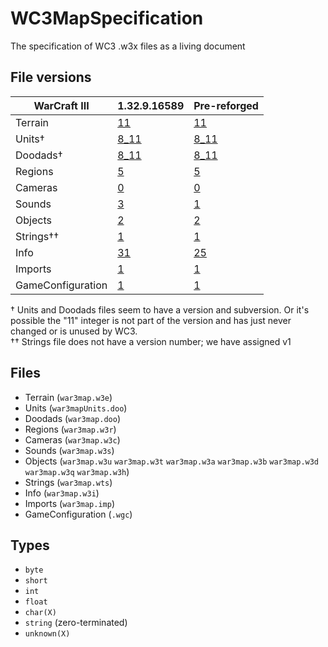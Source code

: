 # WC3MapSpecification
The specification of WC3 .w3x files as a living document

## File versions

| WarCraft III      | 1.32.9.16589                  | Pre-reforged                  |
|-------------------|-------------------------------|-------------------------------|
|      Terrain      |     [11](./Terrain/11.md)     |     [11](./Terrain/11.md)     |
|       Units†      |    [8_11](./Units/8_11.md)    |    [8_11](./Units/8_11.md)    |
|      Doodads†     |   [8_11](./Doodads/8_11.md)   |   [8_11](./Doodads/8_11.md)   |
|      Regions      |      [5](./Regions/5.md)      |      [5](./Regions/5.md)      |
|      Cameras      |      [0](./Cameras/0.md)      |      [0](./Cameras/0.md)      |
|       Sounds      |       [3](./Sounds/3.md)      |       [1](./Sounds/1.md)      |
|      Objects      |      [2](./Objects/2.md)      |      [2](./Objects/2.md)      |
|     Strings††     |      [1](./Strings/1.md)      |      [1](./Strings/1.md)      |
|        Info       |       [31](./Info/31.md)      |       [25](./Info/25.md)      |
|      Imports      |      [1](./Imports/1.md)      |      [1](./Imports/1.md)      |
| GameConfiguration | [1](./GameConfiguration/1.md) | [1](./GameConfiguration/1.md) |

† Units and Doodads files seem to have a version and subversion. Or it's possible the "11" integer is not part of the version and has just never changed or is unused by WC3.  
†† Strings file does not have a version number; we have assigned v1

## Files
 * Terrain (`war3map.w3e`)
 * Units (`war3mapUnits.doo`)
 * Doodads (`war3map.doo`)
 * Regions (`war3map.w3r`)
 * Cameras (`war3map.w3c`)
 * Sounds (`war3map.w3s`)
 * Objects (`war3map.w3u` `war3map.w3t` `war3map.w3a` `war3map.w3b` `war3map.w3d` `war3map.w3q` `war3map.w3h`)
 * Strings (`war3map.wts`)
 * Info (`war3map.w3i`)
 * Imports (`war3map.imp`)
 * GameConfiguration (`.wgc`)

## Types
 * `byte`
 * `short`
 * `int`
 * `float`
 * `char(X)`
 * `string` (zero-terminated)
 * `unknown(X)`